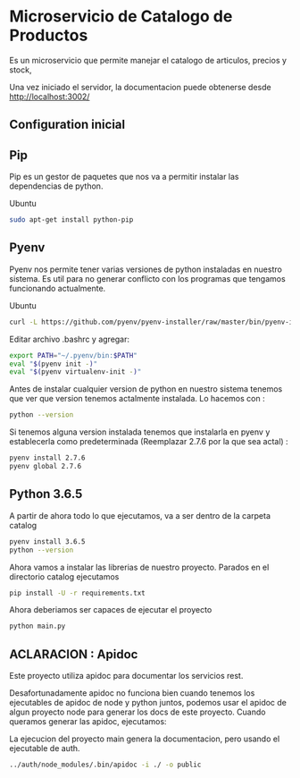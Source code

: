 Microservicio de Catalogo de Productos
=

Es un microservicio que permite manejar el catalogo de articulos, precios y stock,

Una vez iniciado el servidor, la documentacion puede obtenerse desde <http://localhost:3002/>

Configuration inicial
-

Pip
-

Pip es un gestor de paquetes que nos va a permitir instalar las dependencias de python.

Ubuntu

```bash
sudo apt-get install python-pip
```

Pyenv
-

Pyenv nos permite tener varias versiones de python instaladas en nuestro sistema. Es util para no generar conflicto con los programas que tengamos funcionando actualmente.

Ubuntu

```bash
curl -L https://github.com/pyenv/pyenv-installer/raw/master/bin/pyenv-installer | bash
```

Editar archivo .bashrc y agregar:

```bash
export PATH="~/.pyenv/bin:$PATH"
eval "$(pyenv init -)"
eval "$(pyenv virtualenv-init -)"
```

Antes de instalar cualquier version de python en nuestro sistema tenemos que ver que version tenemos actalmente instalada. Lo hacemos con :

```bash
python --version
```

Si tenemos alguna version instalada tenemos que instalarla en pyenv y establecerla como predeterminada (Reemplazar 2.7.6 por la que sea actal) :

```bash
pyenv install 2.7.6
pyenv global 2.7.6
```

Python 3.6.5
-

A partir de ahora todo lo que ejecutamos, va a ser dentro de la carpeta catalog

```bash
pyenv install 3.6.5
python --version
```

Ahora vamos a instalar las librerias de nuestro proyecto. Parados en el directorio catalog ejecutamos

```bash
pip install -U -r requirements.txt
```

Ahora deberiamos ser capaces de ejecutar el proyecto

```bash
python main.py
```

ACLARACION : Apidoc
-

Este proyecto utiliza apidoc para documentar los servicios rest.

Desafortunadamente apidoc no funciona bien cuando tenemos los ejecutables de apidoc de node y python juntos,  podemos usar el apidoc de algun proyecto node para generar los docs de este proyecto. Cuando queramos generar las apidoc, ejecutamos:

La ejecucion del proyecto main genera la documentacion, pero usando el ejecutable de auth.

```bash
../auth/node_modules/.bin/apidoc -i ./ -o public
```

